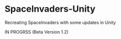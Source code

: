 # SpaceInvaders-Unity
Recreating SpaceInvaders with some updates in Unity

IN PROGRSS (Beta Version 1.2)
